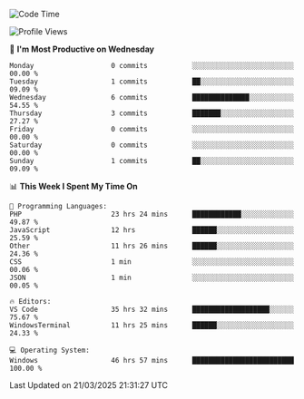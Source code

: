 <!--START_SECTION:waka-->
![Code Time](http://img.shields.io/badge/Code%20Time-4%2C401%20hrs%2053%20mins-blue)

![Profile Views](http://img.shields.io/badge/Profile%20Views-0-blue)

📅 **I'm Most Productive on Wednesday** 

```text
Monday                   0 commits           ░░░░░░░░░░░░░░░░░░░░░░░░░   00.00 % 
Tuesday                  1 commits           ██░░░░░░░░░░░░░░░░░░░░░░░   09.09 % 
Wednesday                6 commits           ██████████████░░░░░░░░░░░   54.55 % 
Thursday                 3 commits           ███████░░░░░░░░░░░░░░░░░░   27.27 % 
Friday                   0 commits           ░░░░░░░░░░░░░░░░░░░░░░░░░   00.00 % 
Saturday                 0 commits           ░░░░░░░░░░░░░░░░░░░░░░░░░   00.00 % 
Sunday                   1 commits           ██░░░░░░░░░░░░░░░░░░░░░░░   09.09 % 
```


📊 **This Week I Spent My Time On** 

```text
💬 Programming Languages: 
PHP                      23 hrs 24 mins      ████████████░░░░░░░░░░░░░   49.87 % 
JavaScript               12 hrs              ██████░░░░░░░░░░░░░░░░░░░   25.59 % 
Other                    11 hrs 26 mins      ██████░░░░░░░░░░░░░░░░░░░   24.36 % 
CSS                      1 min               ░░░░░░░░░░░░░░░░░░░░░░░░░   00.06 % 
JSON                     1 min               ░░░░░░░░░░░░░░░░░░░░░░░░░   00.05 % 

🔥 Editors: 
VS Code                  35 hrs 32 mins      ███████████████████░░░░░░   75.67 % 
WindowsTerminal          11 hrs 25 mins      ██████░░░░░░░░░░░░░░░░░░░   24.33 % 

💻 Operating System: 
Windows                  46 hrs 57 mins      █████████████████████████   100.00 % 
```


 Last Updated on 21/03/2025 21:31:27 UTC
<!--END_SECTION:waka-->
